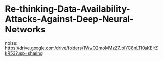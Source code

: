 # Re-thinking-Data-Availability-Attacks-Against-Deep-Neural-Networks
noise: https://drive.google.com/drive/folders/1WwO2moMMzZ7_bIVC8nLTI0aKEirZkR53?usp=sharing
